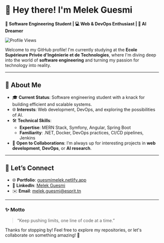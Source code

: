 # 👋 Hey there! I'm Melek Guesmi  

**🌟 Software Engineering Student | 💻 Web & DevOps Enthusiast | 🤖 AI Dreamer**  

![Profile Views](https://komarev.com/ghpvc/?username=TheMaliik&color=blue&style=flat-square)  

Welcome to my GitHub profile! I'm currently studying at the **Ecole Supérieure Privée d'Ingénierie et de Technologies**, where I'm diving deep into the world of **software engineering** and turning my passion for technology into reality.  

---

## 🚀 About Me  

- 🎓 **Current Status**: Software engineering student with a knack for building efficient and scalable systems.  
- 🌐 **Interests**: Web development, DevOps, and exploring the possibilities of AI.  
- 🛠️ **Technical Skills**:  
  - **Expertise**: MERN Stack, Symfony, Angular, Spring Boot  
  - **Familiarity**: .NET, Docker, DevOps practices, CI/CD pipelines, Jenkins  
- 🤝 **Open to Collaborations**: I’m always up for interesting projects in **web development**, **DevOps**, or **AI research**.  

---



## 🤝 Let’s Connect  

- 🌐 **Portfolio**: [guesmimelek.netlify.app](https://guesmimelek.netlify.app/)  
- 💼 **LinkedIn**: [Melek Guesmi](https://www.linkedin.com/in/melek-guesmi-b971b61bb/)  
- ✉️ **Email**: [melek.guesmi@esprit.tn](mailto:melek.guesmi@esprit.tn)  

---

### ✨ Motto  
> “Keep pushing limits, one line of code at a time.”  

Thanks for stopping by! Feel free to explore my repositories, or let's collaborate on something amazing! 🚀  

